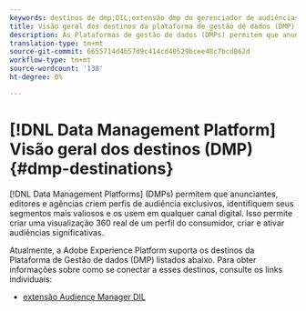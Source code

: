 ```yaml
---
keywords: destinos de dmp;DIL;extensão dmp do gerenciador de audiências;extensão dmp;plataforma de gestão de dados;destinos da plataforma de gestão de dados
title: Visão geral dos destinos da plataforma de gestão de dados (DMP)
description: As Plataformas de gestão de dados (DMPs) permitem que anunciantes, editores e agências criem perfis de audiência exclusivos, identifiquem seus segmentos mais valiosos e os usem em qualquer canal digital. Isso permite criar uma visualização 360 real de um perfil do consumidor, criar e ativar audiências significativas.
translation-type: tm+mt
source-git-commit: 6655714d4b57d9c414cd40529bcee48c7bcd862d
workflow-type: tm+mt
source-wordcount: '138'
ht-degree: 0%

---
```



# [!DNL Data Management Platform] Visão geral dos destinos (DMP)  {#dmp-destinations}

[!DNL Data Management Platforms] (DMPs) permitem que anunciantes, editores e agências criem perfis de audiência exclusivos, identifiquem seus segmentos mais valiosos e os usem em qualquer canal digital. Isso permite criar uma visualização 360 real de um perfil do consumidor, criar e ativar audiências significativas.

Atualmente, a Adobe Experience Platform suporta os destinos da Plataforma de Gestão de dados (DMP) listados abaixo. Para obter informações sobre como se conectar a esses destinos, consulte os links individuais:

- [extensão Audience Manager DIL](./aam-dil-extension.md)
